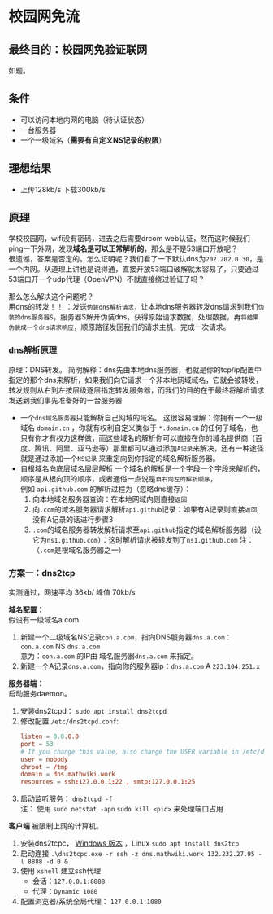 ---
---

# 校园网免流

## 最终目的：校园网免验证联网

如题。

## 条件

- 可以访问本地内网的电脑（待认证状态）
- 一台服务器
- 一个一级域名（**需要有自定义NS记录的权限**）

## 理想结果

- 上传128kb/s 下载300kb/s

## 原理

学校校园网，wifi没有密码，进去之后需要drcom web认证，然而这时候我们ping一下外网，发现**域名是可以正常解析的**，那么是不是53端口开放呢？  
很遗憾，答案是否定的。怎么证明呢？我们看了一下默认dns为`202.202.0.30`，是一个内网。从道理上讲也是说得通，直接开放53端口破解就太容易了，只要通过53端口开一个udp代理（OpenVPN）不就直接绕过验证了吗？

那么怎么解决这个问题呢？  
用dns的转发！！ ：发送`伪装dns解析请求`，让本地dns服务器转发dns请求到我们`伪装的dns服务器S`，服务器S解开伪装dns，获得原始请求数据，处理数据，再`将结果伪装成一个dns请求响应`，顺原路径发回我们的请求主机，完成一次请求。

### dns解析原理

原理：DNS转发。
简明解释：dns先由本地dns服务器，也就是你的tcp/ip配置中指定的那个dns来解析，如果我们向它请求一个非本地网域域名，它就会被转发，转发规则从右到左按层级逐层指定转发服务器，而我们的目的在于最终将解析请求发送到我们事先准备好的一台服务器

- 一个`dns域名服务器`只能解析自己网域的域名。
    这很容易理解：你拥有一个一级域名 `domain.cn` ，你就有权利自定义类似于 `*.domain.cn` 的任何子域名，也只有你才有权力这样做，而这些域名的解析你可以直接在你的域名提供商（百度、腾讯、阿里、亚马逊等）那里都可以通过添加`A记录`来解决，还有一种途径就是通过添加一个`NS记录` 来重定向到你指定的域名解析服务器。
- 自根域名向底层域名层层解析
    一个域名的解析是一个字段一个字段来解析的，顺序是从根向顶的顺序，或者通俗一点说是`自右向左的解析顺序`，  
    例如 `api.github.com` 的解析过程为（忽略dns缓存）：  
    1. 向本地域名服务器查询：在本地网域内则直接`返回`
    2. 向`.com`的域名服务器请求解析`api.github`记录：如果有A记录则直接`返回`,没有A记录的话进行步骤3
    3. `.com`的域名服务器转发解析请求至`api.github`指定的域名解析服务器（设它为`ns1.github.com`）：这时解析请求被转发到了`ns1.github.com`
        注：（`.com`是根域名服务器之一）  

### **方案一：dns2tcp**

实测通过，网速平均 36kb/ 峰值 70kb/s

**域名配置：**  
    假设有一级域名a.com  
1. 新建一个二级域名NS记录`con.a.com`，指向DNS服务器`dns.a.com`： `con.a.com` NS `dns.a.com`  
    意为：`con.a.com` 的IP由 域名服务器`dns.a.com` 来指定。  
2. 新建一个A记录`dns.a.com`，指向你的服务器ip：`dns.a.com` A `223.104.251.x`

**服务器端：**  
    启动服务daemon。
1. 安装dns2tcpd： `sudo apt install dns2tcpd`
2. 修改配置 `/etc/dns2tcpd.conf`:
    ```conf
    listen = 0.0.0.0
    port = 53
    # If you change this value, also change the USER variable in /etc/default/dns2tcpd
    user = nobody
    chroot = /tmp
    domain = dns.mathwiki.work
    resources = ssh:127.0.0.1:22 , smtp:127.0.0.1:25
    ```
3. 启动监听服务： `dns2tcpd -f`  
    注： 使用 `sudo netstat -apn` `sudo kill <pid>` 来处理端口占用

**客户端**
    被限制上网的计算机。
1. 安装dns2tcpc， [Windows 版本](https://source.qiuri.org/usr/uploads/2017/09/2864413989.zip) ，Linux `sudo apt install dns2tcp`  
2. 启动连接 `.\dns2tcpc.exe -r ssh -z dns.mathwiki.work 132.232.27.95 -l 8888 -d 0 &`
3. 使用 `xshell` 建立ssh代理
    - 会话：`127.0.0.1:8888`
    - 代理：`Dynamic 1080`
4. 配置浏览器/系统全局代理： `127.0.0.1:1080`
